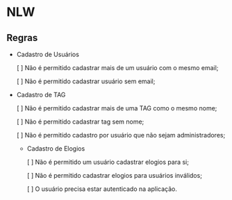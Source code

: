 # NLW


## Regras

- Cadastro de Usuários

  [ ] Não é permitido cadastrar mais de um usuário com o mesmo email;

  [ ] Não é permitido cadastrar usuário sem email;


- Cadastro de TAG

  [ ] Não é permitido cadastrar mais de uma TAG como o mesmo nome;

  [ ] Não é permitido cadastrar tag sem nome;

  [ ] Não é permitido cadastro por usuário que não sejam administradores;


  - Cadastro de Elogios

    [ ] Não é permitido um usuário cadastrar elogios para si;

    [ ] Não é permitido cadastrar elogios para usuários inválidos;

    [ ] O usuário precisa estar autenticado na aplicação.
